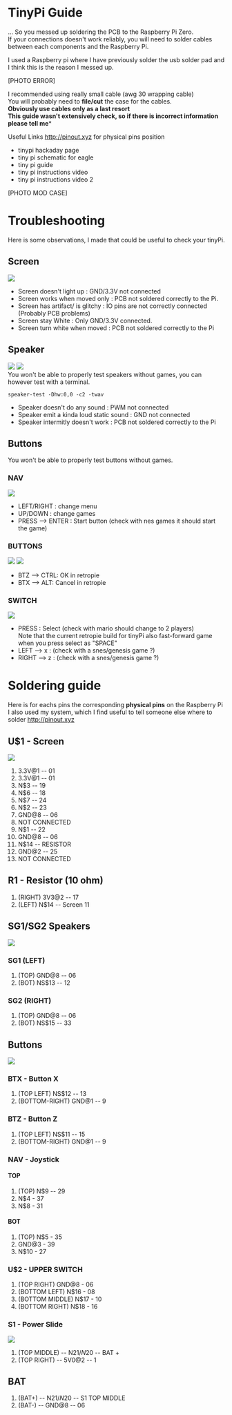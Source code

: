 
# TinyPi Guide
... So you messed up soldering the PCB to the Raspberry Pi Zero.    
If your connections doesn't work reliably, you will need to solder
cables between each components and the Raspberry Pi.

I used a Raspberry pi where I have previously solder the usb solder pad and I think this is the reason I messed up.

[PHOTO ERROR]

I recommended using really small cable (awg 30 wrapping cable)     
You will probably need to **file/cut** the case for the cables.    
**Obviously use cables only as a last resort**   
**This guide wasn't extensively check, so if there is incorrect information please
tell me***

Useful Links
http://pinout.xyz for physical pins position
* tinypi hackaday page
* tiny pi schematic for eagle
* tiny pi guide
* tiny pi instructions video
* tiny pi instructions video 2

[PHOTO MOD CASE]

# Troubleshooting
Here is some observations, I made that could be useful to check your tinyPi.

## Screen
![](screen.svg)
* Screen doesn't light up : GND/3.3V not connected
* Screen works when moved only : PCB not soldered correctly to the Pi.
* Screen has artifact/ is glitchy : IO pins are not correctly connected (Probably PCB problems)
* Screen stay White : Only GND/3.3V connected.
* Screen turn white when moved : PCB not soldered correctly to the Pi

## Speaker
![](speaker.svg)  ![](speaker.svg)    
You won't be able to properly test speakers without games, you can however test with a terminal.
```
speaker-test -Dhw:0,0 -c2 -twav
```

* Speaker doesn't do any sound : PWM not connected
* Speaker emit a kinda loud static sound : GND not connected
* Speaker intermitly doesn't work : PCB not soldered correctly to the Pi

## Buttons
You won't be able to properly test buttons without games.
### NAV 
![](nav.svg)
* LEFT/RIGHT : change menu 
* UP/DOWN : change games
* PRESS --> ENTER : Start button (check with nes games it should start the game)

### BUTTONS
![](button.svg)    ![](button.svg)      
* BTZ --> CTRL: OK in retropie 
* BTX --> ALT: Cancel in retropie

### SWITCH
![](switch.svg)   
* PRESS : Select (check with mario should change to 2 players)   
Note that the current retropie build for tinyPi also fast-forward game when you press
select as "SPACE" 
* LEFT -->  x : (check with a snes/genesis game ?)
* RIGHT --> z :  (check with a snes/genesis game ?)

# Soldering guide
Here is for eachs pins the corresponding **physical pins** on the Raspberry Pi    
I also used my system, which I find useful to tell someone else where to solder
http://pinout.xyz

## U$1 - Screen
![](tinyPi_screen.svg)
01. 3.3V@1 -- 01
02. 3.3V@1 -- 01
03. N$3    -- 19
04. N$6    -- 18
05. N$7    -- 24
06. N$2    -- 23
07. GND@8  -- 06
08. NOT CONNECTED
09. N$1 -- 22
10. GND@8 -- 06
11. N$14 -- RESISTOR
12. GND@2 -- 25
13. NOT CONNECTED

## R1 - Resistor (10 ohm)
01. (RIGHT) 3V3@2 -- 17 
02. (LEFT) N$14 -- Screen 11

## SG1/SG2 Speakers
![](TinyPi_speaker.svg)
### SG1 (LEFT)

01. (TOP) GND@8 -- 06
02. (BOT) NS$13 -- 12


### SG2 (RIGHT)
01. (TOP) GND@8 -- 06
02. (BOT) NS$15 -- 33


## Buttons 
![](tinyPi_buttons.svg)
### BTX - Button X

01. (TOP LEFT) NS$12 -- 13 
02. (BOTTOM-RIGHT) GND@1 -- 9 


### BTZ - Button Z

01. (TOP LEFT) NS$11 -- 15
02. (BOTTOM-RIGHT) GND@1 -- 9


### NAV - Joystick

#### TOP
01. (TOP) N$9 -- 29 
02. N$4 - 37 
03. N$8 - 31 

#### BOT
01. (TOP) N$5 - 35
02. GND@3 - 39
03. N$10 - 27

### U$2 - UPPER SWITCH

01. (TOP RIGHT) GND@8 - 06
02. (BOTTOM LEFT) N$16 - 08 
03. (BOTTOM MIDDLE) N$17 - 10
04. (BOTTOM RIGHT) N$18 - 16

### S1 - Power Slide
![](TinyPi_power.svg)
01. (TOP MIDDLE) -- N$21/N$20 -- BAT +
02. (TOP RIGHT) --  5V0@2 -- 1

## BAT
01. (BAT+) -- N$21/N$20 -- S1 TOP MIDDLE
02. (BAT-) -- GND@8 -- 06 
